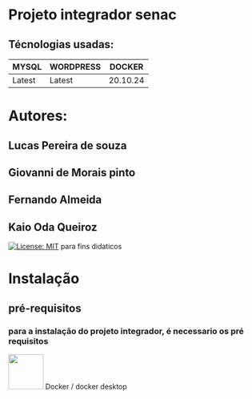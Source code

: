 # Projeto integrador senac
## Técnologias usadas:

| MYSQL  | WORDPRESS | DOCKER |
|--------|--------|--------|
| Latest | Latest | 20.10.24 |

# Autores:
## Lucas Pereira de souza
## Giovanni de Morais pinto
## Fernando Almeida
## Kaio Oda Queiroz

[![License: MIT](https://img.shields.io/badge/License-MIT-yellow.svg)](https://opensource.org/licenses/MIT)
para fins didaticos

# Instalação
## pré-requisitos
### para a instalação do projeto integrador, é necessario os pré requisitos

<img src="https://cdn.jsdelivr.net/gh/devicons/devicon/icons/docker/docker-plain-wordmark.svg" width="70" />
Docker / docker desktop

